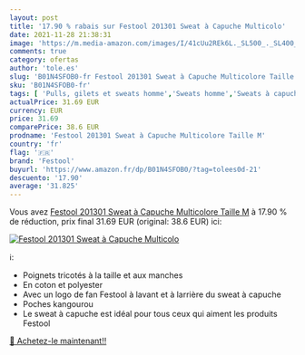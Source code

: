 ```yaml
---
layout: post
title: '17.90 % rabais sur Festool 201301 Sweat à Capuche Multicolo'
date: 2021-11-28 21:38:31
image: 'https://m.media-amazon.com/images/I/41cUu2REk6L._SL500_._SL400_.jpg'
comments: true
category: ofertas
author: 'tole.es'
slug: 'B01N4SFOB0-fr Festool 201301 Sweat à Capuche Multicolore Taille M'
sku: 'B01N4SFOB0-fr'
tags: [ 'Pulls, gilets et sweats homme','Sweats homme','Sweats à capuche homme','Vêtements','Vêtements homme','festool', ]
actualPrice: 31.69 EUR
currency: EUR
price: 31.69
comparePrice: 38.6 EUR
prodname: 'Festool 201301 Sweat à Capuche Multicolore Taille M'
country: 'fr'
flag: '🇫🇷'
brand: 'Festool'
buyurl: 'https://www.amazon.fr/dp/B01N4SFOB0/?tag=tolees0d-21'
descuento: '17.90'
average: '31.825'
---
```


Vous avez [Festool 201301 Sweat à Capuche Multicolore Taille M](https://www.amazon.fr/dp/B01N4SFOB0/?tag=tolees0d-21)  à  17.90 % de réduction, prix final  31.69 EUR (original: 38.6 EUR) ici:

[![Festool 201301 Sweat à Capuche Multicolo](https://m.media-amazon.com/images/I/41cUu2REk6L._SL500_._SL400_.jpg)](https://www.amazon.fr/dp/B01N4SFOB0/?tag=tolees0d-21)

ℹ️:

- Poignets tricotés à la taille et aux manches
- En coton et polyester
- Avec un logo de fan Festool à lavant et à larrière du sweat à capuche
- Poches kangourou
- Le sweat à capuche est idéal pour tous ceux qui aiment les produits Festool

[🛒 Achetez-le maintenant!!](https://www.amazon.fr/dp/B01N4SFOB0/?tag=tolees0d-21)
